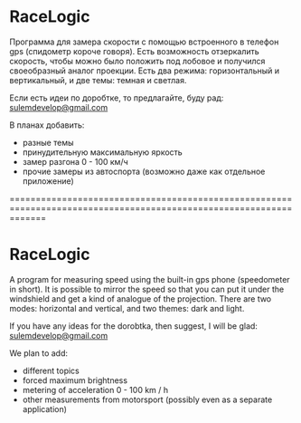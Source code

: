 # RaceLogic
Программа для замера скорости с помощью встроенного в телефон gps (спидометр короче говоря).
Есть возможность отзеркалить скорость, чтобы можно было положить под лобовое и получился своеобразный аналог проекции.
Есть два режима: горизонтальный и вертикальный, и две темы: темная и светлая.

Если есть идеи по доробтке, то предлагайте, буду рад: sulemdevelop@gmail.com

В планах добавить:
- разные темы
- принудительную максимальную яркость
- замер разгона 0 - 100 км/ч
- прочие замеры из автоспорта (возможно даже как отдельное приложение)

===================================================================================================================
# RaceLogic
A program for measuring speed using the built-in gps phone (speedometer in short).
It is possible to mirror the speed so that you can put it under the windshield and get a kind of analogue of the projection.
There are two modes: horizontal and vertical, and two themes: dark and light.

If you have any ideas for the dorobtka, then suggest, I will be glad: sulemdevelop@gmail.com

We plan to add:
- different topics
- forced maximum brightness
- metering of acceleration 0 - 100 km / h
- other measurements from motorsport (possibly even as a separate application)
